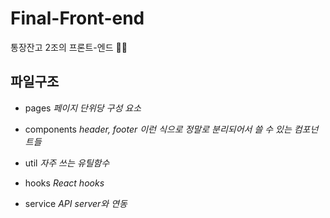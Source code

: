# Final-Front-end

통장잔고 2조의 프론트-엔드 🤾‍♀️

## 파일구조

- pages
  _페이지 단위당 구성 요소_

- components
  _header, footer 이런 식으로 정말로 분리되어서 쓸 수 있는 컴포넌트들_

- util
  _자주 쓰는 유틸함수_

- hooks
  _React hooks_

- service
  _API server와 연동_
